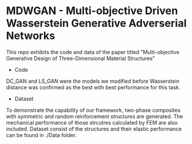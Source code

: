 # MDWGAN - Multi-objective Driven Wasserstein Generative Adverserial Networks
This repo exhibits the code and data of the paper titled "Multi-objective Generative Design of Three-Dimensional Material Structures"

* Code

DC_GAN and LS_GAN were the models we modified before Wasserstein distance was confirmed as the best  with best performance for this task.

* Dataset

To demonstrate the capability of our framework, two-phase composites with symmetric and random reinforcement structures are generated. The mechanical performance of those strcutres calculated by FEM are also included. Dataset consist of the structures and their elastic performance can be found in ./Data folder.

